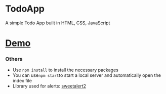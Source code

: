 # TodoApp
A simple Todo App built in HTML, CSS, JavaScript

# [Demo](https://hyper2109.github.io/TodoApp/)

### Others
* Use ```npm install``` to install the necessary packages
* You can use```npm start```to start a local server and automatically open the index file
* Library used for alerts: [sweetalert2](https://sweetalert2.github.io/)
